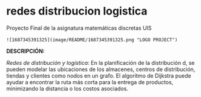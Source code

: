 # redes distribucion logistica

Proyecto Final de la asignatura matemáticas discretas UIS

    ![1687345391325](image/README/1687345391325.png "LOGO PROJECT")

**DESCRIPCIÓN:**

*Redes de distribución y logística*: En la planificación de la distribución d, se pueden modelar las ubicaciones de los almacenes, centros de distribución, tiendas y clientes como nodos en un grafo. El algoritmo de Dijkstra puede ayudar a encontrar la ruta más corta para la entrega de productos, minimizando la distancia o los costos asociados.
